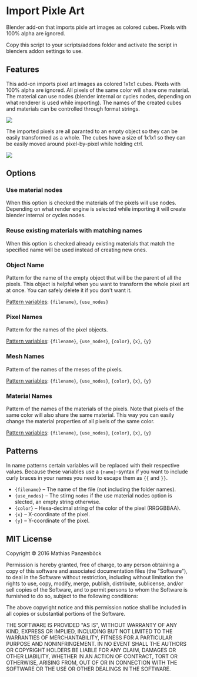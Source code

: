 Import Pixle Art
================

Blender add-on that imports pixle art images as colored cubes. Pixels
with 100% alpha are ignored.

Copy this script to your scripts/addons folder and activate the script in
blenders addon settings to use.

Features
--------

This add-on imports pixel art images as colored 1x1x1 cubes. Pixels with 100%
alpha are ignored. All pixels of the same color will share one material. The
material can use nodes (blender internal or cycles nodes, depending on what
renderer is used while importing). The names of the created cubes and materials
can be controlled through format strings.

![](http://i.imgur.com/wOprqJi.png)

The imported pixels are all paranted to an empty object so they can be easily
transformed as a whole. The cubes have a size of 1x1x1 so they can be easily
moved around pixel-by-pixel while holding ctrl.

![](http://i.imgur.com/eHTEk6a.png)

Options
-------

### Use material nodes

When this option is checked the materials of the pixels will use nodes.
Depending on what render engine is selected while importing it will create
blender internal or cycles nodes.

### Reuse existing materials with matching names

When this option is checked already existing materials that match the
specified name will be used instead of creating new ones.

### Object Name

Pattern for the name of the empty object that will be the parent of all the
pixels. This object is helpful when you want to transform the whole pixel art
at once. You can safely delete it if you don't want it.

[Pattern variables](#patterns): `{filename}`, `{use_nodes}`

### Pixel Names

Pattern for the names of the pixel objects.

[Pattern variables](#patterns): `{filename}`, `{use_nodes}`, `{color}`, `{x}`, `{y}`

### Mesh Names

Pattern of the names of the meses of the pixels.

[Pattern variables](#patterns): `{filename}`, `{use_nodes}`, `{color}`, `{x}`, `{y}`

### Material Names

Pattern of the names of the materials of the pixels. Note that pixels of the
same color will also share the same material. This way you can easily change
the material properties of all pixels of the same color.

[Pattern variables](#patterns): `{filename}`, `{use_nodes}`, `{color}`, `{x}`, `{y}`

Patterns
--------

In name patterns certain variables will be replaced with their respective
values. Because these variables use a `{name}`-syntax if you want to include
curly braces in your names you need to escape them as `{{` and `}}`.

 * `{filename}` – The name of the file (not including the folder names).
 * `{use_nodes}` – The stirng `nodes` if the use material nodes option is
   slected, an empty string otherwise.
 * `{color}` – Hexa-decimal string of the color of the pixel (RRGGBBAA).
 * `{x}` – X-coordinate of the pixel.
 * `{y}` – Y-coordinate of the pixel.

MIT License
-----------

Copyright © 2016 Mathias Panzenböck

Permission is hereby granted, free of charge, to any person obtaining a copy of
this software and associated documentation files (the "Software"), to deal in
the Software without restriction, including without limitation the rights to
use, copy, modify, merge, publish, distribute, sublicense, and/or sell copies of
the Software, and to permit persons to whom the Software is furnished to do so,
subject to the following conditions:

The above copyright notice and this permission notice shall be included in all
copies or substantial portions of the Software.

THE SOFTWARE IS PROVIDED "AS IS", WITHOUT WARRANTY OF ANY KIND, EXPRESS OR
IMPLIED, INCLUDING BUT NOT LIMITED TO THE WARRANTIES OF MERCHANTABILITY, FITNESS
FOR A PARTICULAR PURPOSE AND NONINFRINGEMENT. IN NO EVENT SHALL THE AUTHORS OR
COPYRIGHT HOLDERS BE LIABLE FOR ANY CLAIM, DAMAGES OR OTHER LIABILITY, WHETHER
IN AN ACTION OF CONTRACT, TORT OR OTHERWISE, ARISING FROM, OUT OF OR IN
CONNECTION WITH THE SOFTWARE OR THE USE OR OTHER DEALINGS IN THE SOFTWARE.
